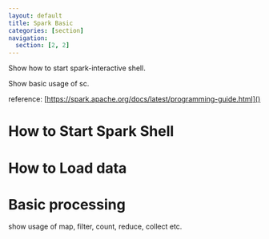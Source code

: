 ```yaml
---
layout: default
title: Spark Basic
categories: [section]
navigation:
  section: [2, 2]
---
```


Show how to start spark-interactive shell.

Show basic usage of sc.

reference: [https://spark.apache.org/docs/latest/programming-guide.html]()

# How to Start Spark Shell
# How to Load data
# Basic processing
show usage of map, filter, count, reduce, collect etc.